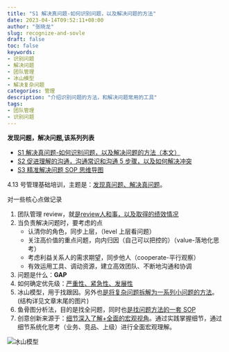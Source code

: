 ```yaml
---
title: "S1 解决真问题-如何识别问题，以及解决问题的方法"
date: 2023-04-14T09:52:11+08:00
author: "张晓龙"
slug: recognize-and-sovle
draft: false
toc: false
keywords: 
- 识别问题
- 解决问题
- 团队管理
- 冰山模型
- 解决复杂问题
categories: 管理
description: "介绍识别问题的方法，和解决问题常用的工具"
tags: 
- 团队管理
- 识别问题
---
```


**发现问题，解决问题,该系列列表**

- [S1 解决真问题-如何识别问题，以及解决问题的方法（本文）]()
- [S2 促进理解的沟通，沟通常识和沟通 5 步骤，以及如何解决冲突](/cn/2023/04/25/good-communication-and-solve-conflict/)
- [S3 精准解决问题 SOP 思维导图](/cn/2023/04/25/s3-solve-question-with-xmind/)

4.13 号管理基础培训，主题是：<u>发现真问题、解决真问题</u>。

对一些核心点做记录

1. 团队管理 review，就<u>是review人和事，以及取得的绩效情况</u>
2. 当负责解决问题时，要考虑的点
    - 认清你的角色，同步上层，（level 上层看问题）
    - 关注高价值的重点问题，向内归因（自己可以把控的）（value-落地化思考）
    - 考虑利益关系人的需求期望，同步他人（cooperate-平行观察）
    - 有效运用工具、调动资源，建立高效团队、不断地沟通和协调
3. 问题是什么：**GAP**
4. 如何确定优先级：<u>严重性、紧急性、发展性</u>
5. 冰山模型，用于找跟因。另外也<u>是将复杂问题拆解为一系列小问题的方法</u>。(结构详见文章末尾的图片)
6. 鱼骨图分析法，目的是找全问题，同时也<u>是找问题方法的一套 SOP</u>
7. 创意创新来源于：<u>细节深入了解+全面的宏观视角</u>。通过实践掌握细节，通过细节系统化思考（业务、竞品、上级）进行全面宏观理解。

![冰山模型](https://media.techwhims.com/techwhims/wechatimg468.jpeg?x-oss-process=style/origin)